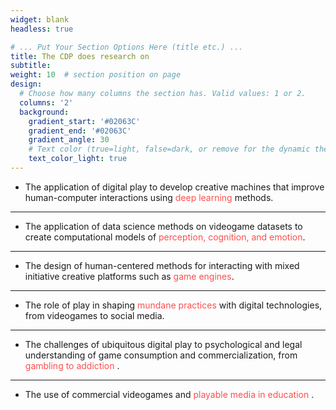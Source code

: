 ```yaml
---
widget: blank
headless: true

# ... Put Your Section Options Here (title etc.) ...
title: The CDP does research on
subtitle:
weight: 10  # section position on page
design:
  # Choose how many columns the section has. Valid values: 1 or 2.
  columns: '2'
  background:
    gradient_start: '#02063C'
    gradient_end: '#02063C'
    gradient_angle: 30
    # Text color (true=light, false=dark, or remove for the dynamic theme color).
    text_color_light: true
---
```

*  The application of digital play to develop creative machines that improve human-computer interactions using <span style="color: #FF4E4E">deep learning</span> methods.

___


* The application of data science methods on videogame datasets to create computational models of <span style="color: #FF4E4E">perception, cognition, and emotion</span>.

___


* The design of human-centered methods for interacting with mixed initiative creative platforms such as <span style="color: #FF4E4E">game engines</span>.

___


* The role of play in shaping  <span style="color: #FF4E4E">mundane practices</span> with digital technologies, from videogames to social media.

___


* The challenges of ubiquitous digital play to psychological and legal understanding of game consumption and commercialization, from <span style="color: #FF4E4E"> gambling to addiction </span>.

___


* The use of commercial videogames and <span style="color: #FF4E4E"> playable media in education </span>.
